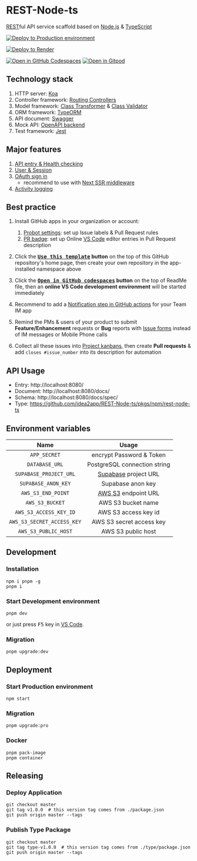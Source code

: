 # REST-Node-ts

[REST][1]ful API service scaffold based on [Node.js][2] & [TypeScript][3]

[![Deploy to Production environment](https://github.com/idea2app/REST-Node-ts/actions/workflows/deploy-production.yml/badge.svg)][4]

[![Deploy to Render](https://render.com/images/deploy-to-render-button.svg)][5]

[![Open in GitHub Codespaces](https://github.com/codespaces/badge.svg)][6]
[![Open in Gitpod](https://gitpod.io/button/open-in-gitpod.svg)][7]

## Technology stack

1. HTTP server: [Koa][8]
2. Controller framework: [Routing Controllers][9]
3. Model framework: [Class Transformer][10] & [Class Validator][11]
4. ORM framework: [TypeORM][12]
5. API document: [Swagger][13]
6. Mock API: [OpenAPI backend][14]
7. Test framework: [Jest][15]

## Major features

1. [API entry & Health checking](source/controller/Base.ts)
2. [User & Session](source/controller/User.ts)
3. [OAuth sign in](source/controller/OAuth.ts)
    - recommend to use with [Next SSR middleware][16]
4. [Activity logging](source/controller/ActivityLog.ts)

## Best practice

1.  Install GitHub apps in your organization or account:

    1.  [Probot settings][17]: set up Issue labels & Pull Request rules
    2.  [PR badge][18]: set up Online [VS Code][19] editor entries in Pull Request description

2.  Click the **[<kbd>Use this template</kbd>][20] button** on the top of this GitHub repository's home page, then create your own repository in the app-installed namespace above

3.  Click the **[<kbd>Open in GitHub codespaces</kbd>][8] button** on the top of ReadMe file, then an **online VS Code development environment** will be started immediately

4.  Recommend to add a [Notification step in GitHub actions][21] for your Team IM app

5.  Remind the PMs & users of your product to submit **Feature/Enhancement** requests or **Bug** reports with [Issue forms][22] instead of IM messages or Mobile Phone calls

6.  Collect all these issues into [Project kanbans][23], then create **Pull requests** & add `closes #issue_number` into its description for automation

## API Usage

- Entry: http://localhost:8080/
- Document: http://localhost:8080/docs/
- Schema: http://localhost:8080/docs/spec/
- Type: https://github.com/idea2app/REST-Node-ts/pkgs/npm/rest-node-ts

## Environment variables

|            Name            |            Usage             |
| :------------------------: | :--------------------------: |
|        `APP_SECRET`        |   encrypt Password & Token   |
|       `DATABASE_URL`       | PostgreSQL connection string |
|   `SUPABASE_PROJECT_URL`   |  [Supabase][24] project URL  |
|    `SUPABASE_ANON_KEY`     |      Supabase anon key       |
|     `AWS_S3_END_POINT`     |  [AWS S3][25] endpoint URL   |
|      `AWS_S3_BUCKET`       |      AWS S3 bucket name      |
|   `AWS_S3_ACCESS_KEY_ID`   |     AWS S3 access key id     |
| `AWS_S3_SECRET_ACCESS_KEY` |   AWS S3 secret access key   |
|    `AWS_S3_PUBLIC_HOST`    |      AWS S3 public host      |

## Development

### Installation

```shell
npm i pnpm -g
pnpm i
```

### Start Development environment

```shell
pnpm dev
```

or just press <kbd>F5</kbd> key in [VS Code][19].

### Migration

```shell
pnpm upgrade:dev
```

## Deployment

### Start Production environment

```shell
npm start
```

### Migration

```shell
pnpm upgrade:pro
```

### Docker

```shell
pnpm pack-image
pnpm container
```

## Releasing

### Deploy Application

```shell
git checkout master
git tag v1.0.0  # this version tag comes from ./package.json
git push origin master --tags
```

### Publish Type Package

```shell
git checkout master
git tag type-v1.0.0  # this version tag comes from ./type/package.json
git push origin master --tags
```

[1]: https://en.wikipedia.org/wiki/Representational_state_transfer
[2]: https://nodejs.org/
[3]: https://www.typescriptlang.org/
[4]: https://github.com/idea2app/REST-Node-ts/actions/workflows/deploy-production.yml
[5]: https://render.com/deploy
[6]: https://codespaces.new/idea2app/REST-Node-ts
[7]: https://gitpod.io/?autostart=true#https://github.com/idea2app/REST-Node-ts
[8]: https://koajs.com/
[9]: https://github.com/typestack/routing-controllers
[10]: https://github.com/typestack/class-transformer
[11]: https://github.com/typestack/class-validator
[12]: https://typeorm.io/
[13]: https://swagger.io/
[14]: https://github.com/anttiviljami/openapi-backend
[15]: https://jestjs.io/
[16]: https://github.com/idea2app/Next-SSR-middleware
[17]: https://github.com/apps/settings
[18]: https://pullrequestbadge.com/
[19]: https://code.visualstudio.com/
[20]: https://github.com/new?template_name=REST-Node-ts&template_owner=idea2app
[21]: https://github.com/kaiyuanshe/kaiyuanshe.github.io/blob/bb4675a56bf1d6b207231313da5ed0af7cf0ebd6/.github/workflows/pull-request.yml#L32-L56
[22]: https://github.com/idea2app/REST-Node-ts/issues/new/choose
[23]: https://github.com/idea2app/REST-Node-ts/projects
[24]: https://supabase.com/
[25]: https://aws.amazon.com/s3/
